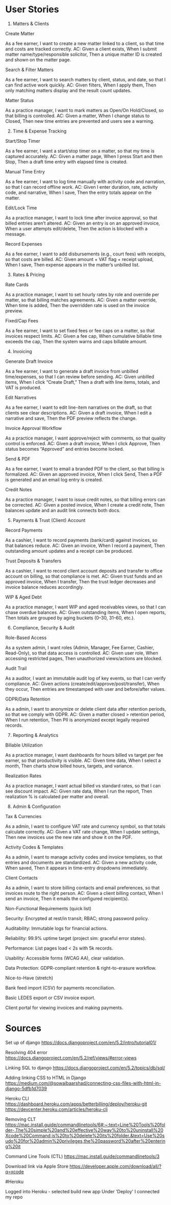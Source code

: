 # User Stories
1) Matters & Clients

Create Matter

As a fee earner, I want to create a new matter linked to a client, so that time and costs are tracked correctly.
AC: Given a client exists, When I submit matter name/type/responsible solicitor, Then a unique matter ID is created and shown on the matter page.

Search & Filter Matters

As a fee earner, I want to search matters by client, status, and date, so that I can find active work quickly.
AC: Given filters, When I apply them, Then only matching matters display and the result count updates.

Matter Status

As a practice manager, I want to mark matters as Open/On Hold/Closed, so that billing is controlled.
AC: Given a matter, When I change status to Closed, Then new time entries are prevented and users see a warning.

2) Time & Expense Tracking

Start/Stop Timer

As a fee earner, I want a start/stop timer on a matter, so that my time is captured accurately.
AC: Given a matter page, When I press Start and then Stop, Then a draft time entry with elapsed time is created.

Manual Time Entry

As a fee earner, I want to log time manually with activity code and narration, so that I can record offline work.
AC: Given I enter duration, rate, activity code, and narrative, When I save, Then the entry totals appear on the matter.

Edit/Lock Time

As a practice manager, I want to lock time after invoice approval, so that billed entries aren’t altered.
AC: Given an entry is on an approved invoice, When a user attempts edit/delete, Then the action is blocked with a message.

Record Expenses

As a fee earner, I want to add disbursements (e.g., court fees) with receipts, so that costs are billed.
AC: Given amount + VAT flag + receipt upload, When I save, Then expense appears in the matter’s unbilled list.

3) Rates & Pricing

Rate Cards

As a practice manager, I want to set hourly rates by role and override per matter, so that billing matches agreements.
AC: Given a matter override, When time is added, Then the overridden rate is used on the invoice preview.

Fixed/Cap Fees

As a fee earner, I want to set fixed fees or fee caps on a matter, so that invoices respect limits.
AC: Given a fee cap, When cumulative billable time exceeds the cap, Then the system warns and caps billable amount.

4) Invoicing

Generate Draft Invoice

As a fee earner, I want to generate a draft invoice from unbilled time/expenses, so that I can review before sending.
AC: Given unbilled items, When I click “Create Draft,” Then a draft with line items, totals, and VAT is produced.

Edit Narratives

As a fee earner, I want to edit line-item narratives on the draft, so that clients see clear descriptions.
AC: Given a draft invoice, When I edit a narrative and save, Then the PDF preview reflects the change.

Invoice Approval Workflow

As a practice manager, I want approve/reject with comments, so that quality control is enforced.
AC: Given a draft invoice, When I click Approve, Then status becomes “Approved” and entries become locked.

Send & PDF

As a fee earner, I want to email a branded PDF to the client, so that billing is formalized.
AC: Given an approved invoice, When I click Send, Then a PDF is generated and an email log entry is created.

Credit Notes

As a practice manager, I want to issue credit notes, so that billing errors can be corrected.
AC: Given a posted invoice, When I create a credit note, Then balances update and an audit link connects both docs.

5) Payments & Trust (Client) Account

Record Payments

As a cashier, I want to record payments (bank/card) against invoices, so that balances reduce.
AC: Given an invoice, When I record a payment, Then outstanding amount updates and a receipt can be produced.

Trust Deposits & Transfers

As a cashier, I want to record client account deposits and transfer to office account on billing, so that compliance is met.
AC: Given trust funds and an approved invoice, When I transfer, Then the trust ledger decreases and invoice balance reduces accordingly.

WIP & Aged Debt

As a practice manager, I want WIP and aged receivables views, so that I can chase overdue balances.
AC: Given outstanding items, When I open reports, Then totals are grouped by aging buckets (0–30, 31–60, etc.).

6) Compliance, Security & Audit

Role-Based Access

As a system admin, I want roles (Admin, Manager, Fee Earner, Cashier, Read-Only), so that data access is controlled.
AC: Given user role, When accessing restricted pages, Then unauthorized views/actions are blocked.

Audit Trail

As a auditor, I want an immutable audit log of key events, so that I can verify compliance.
AC: Given actions (create/edit/approve/post/transfer), When they occur, Then entries are timestamped with user and before/after values.

GDPR/Data Retention

As a admin, I want to anonymize or delete client data after retention periods, so that we comply with GDPR.
AC: Given a matter closed > retention period, When I run retention, Then PII is anonymized except legally required records.

7) Reporting & Analytics

Billable Utilization

As a practice manager, I want dashboards for hours billed vs target per fee earner, so that productivity is visible.
AC: Given time data, When I select a month, Then charts show billed hours, targets, and variance.

Realization Rates

As a practice manager, I want actual billed vs standard rates, so that I can see discount impact.
AC: Given rate data, When I run the report, Then realization % is calculated per matter and overall.

8) Admin & Configuration

Tax & Currencies

As a admin, I want to configure VAT rate and currency symbol, so that totals calculate correctly.
AC: Given a VAT rate change, When I update settings, Then new invoices use the new rate and show it on the PDF.

Activity Codes & Templates

As a admin, I want to manage activity codes and invoice templates, so that entries and documents are standardized.
AC: Given a new activity code, When saved, Then it appears in time-entry dropdowns immediately.

Client Contacts

As a admin, I want to store billing contacts and email preferences, so that invoices route to the right person.
AC: Given a client billing contact, When I send an invoice, Then it emails the configured recipient(s).

Non-Functional Requirements (quick list)

Security: Encrypted at rest/in transit; RBAC; strong password policy.

Auditability: Immutable logs for financial actions.

Reliability: 99.9% uptime target (project sim: graceful error states).

Performance: List pages load < 2s with 5k records.

Usability: Accessible forms (WCAG AA), clear validation.

Data Protection: GDPR-compliant retention & right-to-erasure workflow.

Nice-to-Have (stretch)

Bank feed import (CSV) for payments reconciliation.

Basic LEDES export or CSV invoice export.

Client portal for viewing invoices and making payments.

# Sources

Set up of django
https://docs.djangoproject.com/en/5.2/intro/tutorial01/

Resolving 404 error
https://docs.djangoproject.com/en/5.2/ref/views/#error-views

Linking SQL to django
https://docs.djangoproject.com/en/5.2/topics/db/sql/

Adding linking CSS to HTML in Django
https://medium.com/@sowaibaarshad/connecting-css-files-with-html-in-django-5dfb1d7039

Heroku CLI
https://dashboard.heroku.com/apps/betterbilling/deploy/heroku-git
https://devcenter.heroku.com/articles/heroku-cli

Removing CLT
https://mac.install.guide/commandlinetools/6#:~:text=Line%20Tools%20folder-,The%20simple%20and%20effective%20way%20to%20uninstall%20Xcode%20Command,is%20to%20delete%20its%20folder.&text=Use%20sudo%20for%20admin%20privileges,the%20password%20after%20entering%20it 

Command Line Tools (CTL)
https://mac.install.guide/commandlinetools/3

Download link via Apple Store
https://developer.apple.com/download/all/?q=xcode


#Heroku 

Logged into Heroku - selected build new app
Under 'Deploy' I connected my repo

